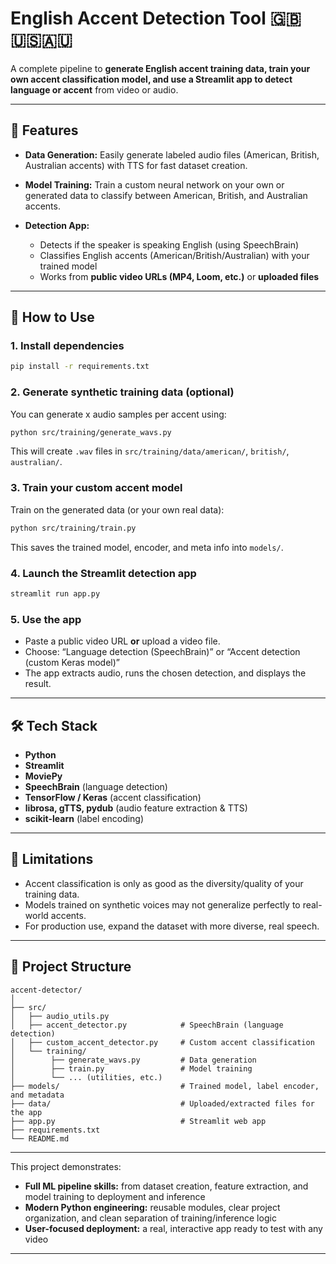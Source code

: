# English Accent Detection Tool 🇬🇧🇺🇸🇦🇺

A complete pipeline to **generate English accent training data, train your own accent classification model, and use a Streamlit app to detect language or accent** from video or audio.

---

## 🧩 Features

* **Data Generation:** Easily generate labeled audio files (American, British, Australian accents) with TTS for fast dataset creation.
* **Model Training:** Train a custom neural network on your own or generated data to classify between American, British, and Australian accents.
* **Detection App:**

  * Detects if the speaker is speaking English (using SpeechBrain)
  * Classifies English accents (American/British/Australian) with your trained model
  * Works from **public video URLs (MP4, Loom, etc.)** or **uploaded files**

---

## 🚀 How to Use

### 1. Install dependencies

```bash
pip install -r requirements.txt
```

### 2. Generate synthetic training data (optional)

You can generate x audio samples per accent using:

```bash
python src/training/generate_wavs.py
```

This will create `.wav` files in `src/training/data/american/`, `british/`, `australian/`.

### 3. Train your custom accent model

Train on the generated data (or your own real data):

```bash
python src/training/train.py
```

This saves the trained model, encoder, and meta info into `models/`.

### 4. Launch the Streamlit detection app

```bash
streamlit run app.py
```

### 5. Use the app

* Paste a public video URL **or** upload a video file.
* Choose: “Language detection (SpeechBrain)” or “Accent detection (custom Keras model)”
* The app extracts audio, runs the chosen detection, and displays the result.

---

## 🛠 Tech Stack

* **Python**
* **Streamlit**
* **MoviePy**
* **SpeechBrain** (language detection)
* **TensorFlow / Keras** (accent classification)
* **librosa, gTTS, pydub** (audio feature extraction & TTS)
* **scikit-learn** (label encoding)

---

## 📝 Limitations

* Accent classification is only as good as the diversity/quality of your training data.
* Models trained on synthetic voices may not generalize perfectly to real-world accents.
* For production use, expand the dataset with more diverse, real speech.

---

## 📂 Project Structure

```
accent-detector/
│
├── src/
│   ├── audio_utils.py
│   ├── accent_detector.py            # SpeechBrain (language detection)
│   ├── custom_accent_detector.py     # Custom accent classification
│   └── training/
│        ├── generate_wavs.py         # Data generation
│        ├── train.py                 # Model training
│        └── ... (utilities, etc.)
├── models/                           # Trained model, label encoder, and metadata
├── data/                             # Uploaded/extracted files for the app
├── app.py                            # Streamlit web app
├── requirements.txt
└── README.md
```

---

This project demonstrates:

* **Full ML pipeline skills:** from dataset creation, feature extraction, and model training to deployment and inference
* **Modern Python engineering:** reusable modules, clear project organization, and clean separation of training/inference logic
* **User-focused deployment:** a real, interactive app ready to test with any video

---